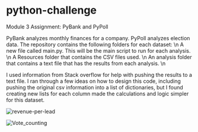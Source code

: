 # python-challenge
Module 3 Assignment: PyBank and PyPoll

PyBank analyzes monthly finances for a company. PyPoll analyzes election data. 
The repository contains the following folders for each dataset: \n
  A new file called main.py. This will be the main script to run for each analysis. \n
  A Resources folder that contains the CSV files used. \n
  An analysis folder that contains a text file that has the results from each analysis. \n

I used information from Stack overflow for help with pushing the results to a text file. I ran through a few ideas on how to design this code, including pushing the original csv information into a list of dictionaries, but I found creating new lists for each column made the calculations and logic simpler for this dataset. 
 
![revenue-per-lead](https://github.com/ddekker22/python-challenge/assets/111262299/1fad7bf0-8d2b-44c1-b736-e5c744561a14)



![Vote_counting](https://github.com/ddekker22/python-challenge/assets/111262299/1e85b5b1-db8c-4c72-9434-867ea25722be)
